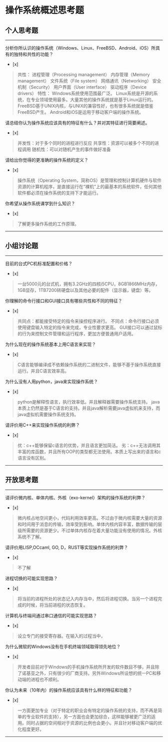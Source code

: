 # 操作系统概述思考题

## 个人思考题

---

分析你所认识的操作系统（Windows、Linux、FreeBSD、Android、iOS）所具有的独特和共性的功能？
- [x]  

>  共性：
   进程管理（Processing management）
   内存管理（Memory management）
   文件系统（File system）
   网络通讯（Networking）
   安全机制（Security）
   用户界面（User interface）
   驱动程序（Device drivers）
   特性：
   Windows系统使用范围最广泛。
   Linux系统是开源的系统，在专业领域使用最多。大量其他的操作系统就是基于Linux运行的。
   FreeBSD基于UNIX内核，与UNIX的兼容性好，也有很多系统就是借鉴FreeBSD产生。
   Android和iOS是运用于移动客户端的操作系统。

请总结你认为操作系统应该具有的特征有什么？并对其特征进行简要阐述。
- [x]  

>   并发性：对于多个同时的进程进行反应
    共享性：资源可以被多个不同的进程调用
    随机性：可以对随机产生的事件做好准备

请给出你觉得的更准确的操作系统的定义？
- [x]  

>   操作系统（Operating System，简称OS）是管理和控制计算机硬件与软件资源的计算机程序，是直接运行在“裸机”上的最基本的系统软件，任何其他软件都必须在操作系统的支持下才能运行。

你希望从操作系统课学到什么知识？
- [x]  

>   了解更多操作系统的工作原理。

---

## 小组讨论题

---

目前的台式PC机标准配置和价格？
- [x]  

> 一台5000元的台式机，拥有3.2GHz的四核i5CPU，8GB1866MHz内存，1GB显存，1TB7200转硬盘以及其他必要的配件（显示器，键盘）等。

你理解的命令行接口和GUI接口具有哪些共性和不同的特征？
- [x]  

> 共同点：都能接受特定的指令来操控程序进行。
  不同点：命令行接口必须使用键盘输入特定的指令来完成，专业性要求更高。
          GUI接口可以通过鼠标的行为来控制文件管理和运行程序，更加方便普通用户适用。

为什么现在的操作系统基本上用C语言来实现？
- [x]  

>  C语言能够编译成不依赖操作系统的二进制文件，能够不基于操作系统直接运行。并且C语言效率高。

为什么没有人用python，java来实现操作系统？
- [x]  

>  python是解释性语言，执行效率低。并且解释器需要操作系统支持。
   java本质上仍然是基于C语言的支持。并且java解析需要java虚拟机来支持，而java虚拟机需要操作系统支持。

请评价用C++来实现操作系统的利弊？
- [x]  

>  优：c++能够保留c语言的优势，并且语言更加简洁。
   劣：c++无法调用其丰富的库函数，并且所有OOP的类型都无法使用。本质上写出来的语言和c语言没有区别。

---

## 开放思考题

---

请评价微内核、单体内核、外核（exo-kernel）架构的操作系统的利弊？
- [x]  

>  微内核占地空间更小，代码利用效率更高。不过由于微内核需要大量的资源和时间用于消息的传输，效率受到影响。单体内核内容丰富，数据传输的层级所需要的资源更少。不过单体内核存在着大量功能没有使用的情况。外核系统不了解。

请评价用LISP,OCcaml, GO, D，RUST等实现操作系统的利弊？
- [x]  

>  不了解

进程切换的可能实现思路？
- [x]  

>  将当前的进程所处的状态记入内存当中，然后将进程切换。当另一个进程完成的时候，将当前进程的状态恢复。

计算机与终端间通过串口通信的可能实现思路？
- [x]  

>  设立专门的接受寄存器。在输入的过程当中，

为什么微软的Windows没有在手机终端领域取得领先地位？
- [x]  

>  开发者目前对于Windows的手机操作系统所开发的软件数目不够，并且除了诺基亚之外，只有很少的厂商支持。另外Windows所设想的统一PC和移动端的进程也不顺利。

你认为未来（10年内）的操作系统应该具有什么样的特征和功能？
- [x]  

>  一方面更加专业（对于特定的职业会有特定的操作系统的支持，而不再是简单的专业软件的支持），另一方面也会更加综合，这样能够被更广泛的适用。同时占据的空间相对于资源的比例也会更小。并且针对移动客户端的优化程度更好。

---
